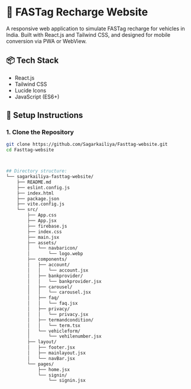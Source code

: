 # 🚗 FASTag Recharge Website

A responsive web application to simulate FASTag recharge for vehicles in India. Built with React.js and Tailwind CSS, and designed for mobile conversion via PWA or WebView.

## 📦 Tech Stack

- React.js
- Tailwind CSS
- Lucide Icons
- JavaScript (ES6+)

## 🚀 Setup Instructions

### 1. Clone the Repository

```bash
git clone https://github.com/Sagarkailiya/Fasttag-website.git
cd Fasttag-website



## Directory structure:
└── sagarkailiya-fasttag-website/
    ├── README.md
    ├── eslint.config.js
    ├── index.html
    ├── package.json
    ├── vite.config.js
    └── src/
        ├── App.css
        ├── App.jsx
        ├── firebase.js
        ├── index.css
        ├── main.jsx
        ├── assets/
        │   └── navbaricon/
        │       └── logo.webp
        ├── components/
        │   ├── account/
        │   │   └── account.jsx
        │   ├── bankprovider/
        │   │   └── bankprovider.jsx
        │   ├── carousel/
        │   │   └── carousel.jsx
        │   ├── faq/
        │   │   └── faq.jsx
        │   ├── privacy/
        │   │   └── privacy.jsx
        │   ├── termandcondition/
        │   │   └── term.tsx
        │   └── vehicleform/
        │       └── vehilenumber.jsx
        ├── layout/
        │   ├── footer.jsx
        │   ├── mainlayout.jsx
        │   └── navBar.jsx
        └── pages/
            ├── home.jsx
            └── signin/
                └── signin.jsx
